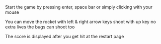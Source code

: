 Start the game by pressing enter, space bar or simply clicking with your mouse

You can move the rocket with left & right arrow keys
shoot with up key
no extra lives
the bugs can shoot too

The score is displayed after you get hit at the restart page